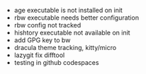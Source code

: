 - age executable is not installed on init
- rbw executable needs better configuration
- rbw config not tracked
- hishtory executable not available on init
- add GPG key to bw
- dracula theme tracking, kitty/micro
- lazygit fix difftool
- testing in github codespaces
